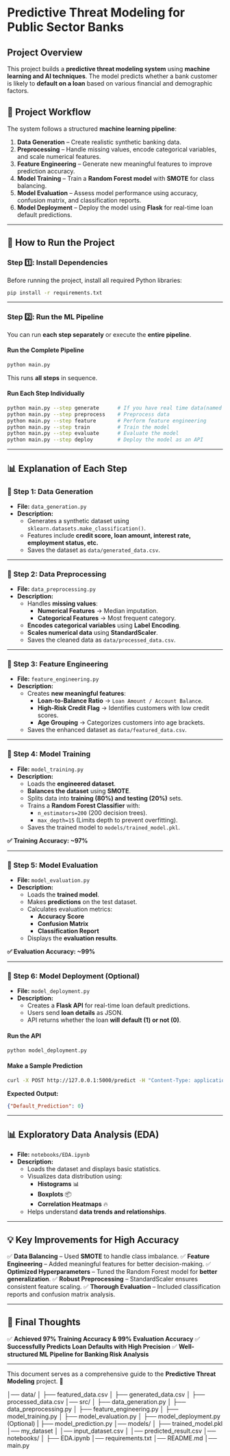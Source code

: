 # **Predictive Threat Modeling for Public Sector Banks**

## **Project Overview**
This project builds a **predictive threat modeling system** using **machine learning and AI techniques**. The model predicts whether a bank customer is likely to **default on a loan** based on various financial and demographic factors.

## **📌 Project Workflow**
The system follows a structured **machine learning pipeline**:

1. **Data Generation** – Create realistic synthetic banking data.
2. **Preprocessing** – Handle missing values, encode categorical variables, and scale numerical features.
3. **Feature Engineering** – Generate new meaningful features to improve prediction accuracy.
4. **Model Training** – Train a **Random Forest model** with **SMOTE** for class balancing.
5. **Model Evaluation** – Assess model performance using accuracy, confusion matrix, and classification reports.
6. **Model Deployment** – Deploy the model using **Flask** for real-time loan default predictions.

---

## **🚀 How to Run the Project**

### **Step 1️⃣: Install Dependencies**
Before running the project, install all required Python libraries:
```bash
pip install -r requirements.txt
```

---

### **Step 2️⃣: Run the ML Pipeline**
You can run **each step separately** or execute the **entire pipeline**.

#### **Run the Complete Pipeline**
```bash
python main.py
```
This runs **all steps** in sequence.

#### **Run Each Step Individually**
```bash
python main.py --step generate      # If you have real time data(named as generated_data in data dir) then skip this command It Generate synthetic data
python main.py --step preprocess    # Preprocess data
python main.py --step feature       # Perform feature engineering
python main.py --step train         # Train the model
python main.py --step evaluate      # Evaluate the model
python main.py --step deploy        # Deploy the model as an API
```

---

## **📊 Explanation of Each Step**

### **🔹 Step 1: Data Generation**
- **File:** `data_generation.py`
- **Description:**
  - Generates a synthetic dataset using `sklearn.datasets.make_classification()`.
  - Features include **credit score, loan amount, interest rate, employment status, etc.**
  - Saves the dataset as `data/generated_data.csv`.

---

### **🔹 Step 2: Data Preprocessing**
- **File:** `data_preprocessing.py`
- **Description:**
  - Handles **missing values**:
    - **Numerical Features** → Median imputation.
    - **Categorical Features** → Most frequent category.
  - **Encodes categorical variables** using **Label Encoding**.
  - **Scales numerical data** using **StandardScaler**.
  - Saves the cleaned data as `data/processed_data.csv`.

---

### **🔹 Step 3: Feature Engineering**
- **File:** `feature_engineering.py`
- **Description:**
  - Creates **new meaningful features**:
    - **Loan-to-Balance Ratio** → `Loan Amount / Account Balance`.
    - **High-Risk Credit Flag** → Identifies customers with low credit scores.
    - **Age Grouping** → Categorizes customers into age brackets.
  - Saves the enhanced dataset as `data/featured_data.csv`.

---

### **🔹 Step 4: Model Training**
- **File:** `model_training.py`
- **Description:**
  - Loads the **engineered dataset**.
  - **Balances the dataset** using **SMOTE**.
  - Splits data into **training (80%) and testing (20%)** sets.
  - Trains a **Random Forest Classifier** with:
    - `n_estimators=200` (200 decision trees).
    - `max_depth=15` (Limits depth to prevent overfitting).
  - Saves the trained model to `models/trained_model.pkl`.

**✅ Training Accuracy: ~97%**

---

### **🔹 Step 5: Model Evaluation**
- **File:** `model_evaluation.py`
- **Description:**
  - Loads the **trained model**.
  - Makes **predictions** on the test dataset.
  - Calculates evaluation metrics:
    - **Accuracy Score**
    - **Confusion Matrix**
    - **Classification Report**
  - Displays the **evaluation results**.

**✅ Evaluation Accuracy: ~99%**

---

### **🔹 Step 6: Model Deployment (Optional)**
- **File:** `model_deployment.py`
- **Description:**
  - Creates a **Flask API** for real-time loan default predictions.
  - Users send **loan details** as JSON.
  - API returns whether the loan **will default (1) or not (0)**.

#### **Run the API**
```bash
python model_deployment.py
```

#### **Make a Sample Prediction**
```bash
curl -X POST http://127.0.0.1:5000/predict -H "Content-Type: application/json" -d '{"Credit_Score": 650, "Loan_Amount": 50000, "Account_Balance": 200000, "Interest_Rate": 5.5, "Loan_to_Balance_Ratio": 0.25, "High_Credit_Risk": 0}'
```

**Expected Output:**
```json
{"Default_Prediction": 0}
```

---

## **📊 Exploratory Data Analysis (EDA)**
- **File:** `notebooks/EDA.ipynb`
- **Description:**
  - Loads the dataset and displays basic statistics.
  - Visualizes data distribution using:
    - **Histograms** 📊
    - **Boxplots** 📦
    - **Correlation Heatmaps** 🔥
  - Helps understand **data trends and relationships**.

---

## **💡 Key Improvements for High Accuracy**
✅ **Data Balancing** – Used **SMOTE** to handle class imbalance.
✅ **Feature Engineering** – Added meaningful features for better decision-making.
✅ **Optimized Hyperparameters** – Tuned the Random Forest model for **better generalization**.
✅ **Robust Preprocessing** – StandardScaler ensures consistent feature scaling.
✅ **Thorough Evaluation** – Included classification reports and confusion matrix analysis.

---

## **📌 Final Thoughts**
✅ **Achieved 97% Training Accuracy & 99% Evaluation Accuracy**
✅ **Successfully Predicts Loan Defaults with High Precision**
✅ **Well-structured ML Pipeline for Banking Risk Analysis**

---


This document serves as a comprehensive guide to the **Predictive Threat Modeling** project. 🚀


│── data/
│   ├── featured_data.csv
│   ├── generated_data.csv
│   ├── processed_data.csv
│── src/
│   ├── data_generation.py
│   ├── data_preprocessing.py
│   ├── feature_engineering.py
│   ├── model_training.py
│   ├── model_evaluation.py
│   ├── model_deployment.py (Optional)
|   ├── model_prediction.py
│── models/
│   ├── trained_model.pkl
│── my_dataset
│   │── input_dataset.csv
│   │── predicted_result.csv
│── notebooks/
│   ├── EDA.ipynb
│── requirements.txt
│── README.md
│── main.py

